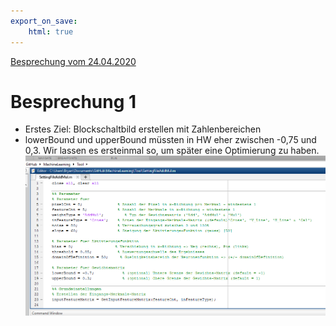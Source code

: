 ```yaml
---
export_on_save:
    html: true
---
```


[Besprechung vom 24.04.2020](#besprechung-1)

# Besprechung 1
+ Erstes Ziel: Blockschaltbild erstellen mit Zahlenbereichen
+ lowerBound und upperBound müssten in HW eher zwischen -0,75 und 0,3. Wir lassen es ersteinmal so, um später eine Optimierung zu haben.
![](./Bilder/2020-04-24_Bild1.PNG)